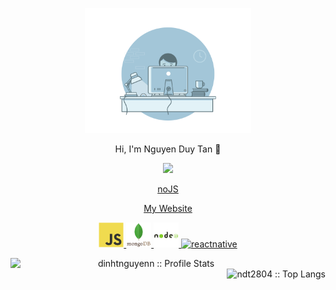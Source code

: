 <p align="center"><img height="200px" src="https://github.com/ndt2804/ndt2804/blob/main/it.gif" alt="ndt2804 :: images" /></p>
<p align="center">Hi, I'm Nguyen Duy Tan 👋</p>
<p align="center"><a href="https://github.com/ndt2804">
  <img src="https://komarev.com/ghpvc/?username=ndt2804&style=flat-square" />
</a></p>
<p align="center"><a href=https://github.com/ndt2804>noJS</a></p>

<p align="center"><a href=https://rainobe.com/>My Website</a></p>
<p align="center"> 
<a href="https://developer.mozilla.org/en-US/docs/Web/JavaScript" target="_blank" rel="noreferrer"> <img src="https://raw.githubusercontent.com/devicons/devicon/master/icons/javascript/javascript-original.svg" alt="javascript" width="40" height="40"/> </a>
<a href="https://www.mongodb.com/" target="_blank" rel="noreferrer"> <img src="https://raw.githubusercontent.com/devicons/devicon/master/icons/mongodb/mongodb-original-wordmark.svg" alt="mongodb" width="40" height="40"/> </a>
 <a href="https://nodejs.org" target="_blank" rel="noreferrer"> <img src="https://raw.githubusercontent.com/devicons/devicon/master/icons/nodejs/nodejs-original-wordmark.svg" alt="nodejs" width="40" height="40"/> </a>
 <a href="https://reactnative.dev/" target="_blank" rel="noreferrer"> <img src="https://reactnative.dev/img/header_logo.svg" alt="reactnative" width="40" height="40"/> </a>
  </p>

<div align="center">
<img align="left" width="450px" src="https://github-readme-stats.vercel.app/api?username=ndt2804&show_icons=true" alt="dinhtnguyenn :: Profile Stats" />
<img align="right" height="175px"  src="https://github-readme-stats.vercel.app/api/top-langs/?username=ndt2804&langs_count=10&layout=compact" alt="ndt2804 :: Top Langs" />
</div>




<!---
ndt2804/ndt2804 is a ✨ special ✨ repository because its `README.md` (this file) appears on your GitHub profile.
You can click the Preview link to take a look at your changes.
--->

